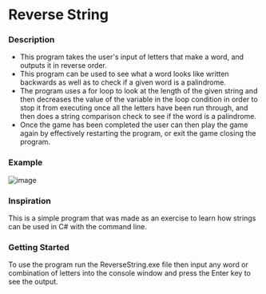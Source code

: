 # Reverse String

### Description

- This program takes the user's input of letters that make a word, and outputs it in reverse order.
- This program can be used to see what a word looks like written backwards as well as to check if a given word is a palindrome.
- The program uses a for loop to look at the length of the given string and then decreases the value of the variable in the loop condition in order to stop it from executing once all the letters have been run through, and then does a string comparison check to see if the word is a palindrome. 
- Once the game has been completed the user can then play the game again by effectively restarting the program, or exit the game closing the program.

### Example
![image](https://user-images.githubusercontent.com/62300593/211227729-ad5778c3-7070-4054-970d-2954f7e5b253.png)

### Inspiration

This is a simple program that was made as an exercise to learn how strings can be used in C# with the command line.

### Getting Started

To use the program run the ReverseString.exe file then input any word or combination of letters into the console window and press the Enter key to see the output.
